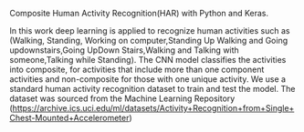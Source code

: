 Composite Human Activity Recognition(HAR) with Python and Keras.

In this work deep learning is applied to recognize human activities such as (Walking, Standing, Working on computer,Standing Up Walking 
and Going updownstairs,Going UpDown Stairs,Walking and Talking with someone,Talking while Standing). The CNN model 
classifies the activities into composite, for activities that include more than one component activities and non-composite for those 
with one unique activity. 
We use a standard human activity recognition dataset to train and test the model. The dataset was sourced from the Machine Learning Repository
(https://archive.ics.uci.edu/ml/datasets/Activity+Recognition+from+Single+Chest-Mounted+Accelerometer)
